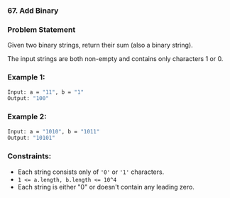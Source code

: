 ### 67. Add Binary

### Problem Statement
Given two binary strings, return their sum (also a binary string).

The input strings are both non-empty and contains only characters 1 or 0.

### Example 1:
```bash
Input: a = "11", b = "1"
Output: "100"
```

### Example 2:
```bash
Input: a = "1010", b = "1011"
Output: "10101"
```
 
### Constraints:

* Each string consists only of ```'0'``` or ```'1'``` characters.
* ```1 <= a.length, b.length <= 10^4```
* Each string is either "0" or doesn't contain any leading zero.